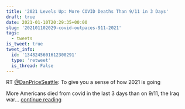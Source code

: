 ```yaml
---
title: '2021 Levels Up: More COVID Deaths Than 9/11 in 3 Days'
draft: true
date: 2021-01-10T20:29:35+00:00
slug: '202101102029-covid-outpaces-911-2021'
tags:
  - tweets
is_tweet: true
tweet_info:
  id: '1348245601612300291'
  type: 'retweet'
  is_thread: False
---
```




RT [@DanPriceSeattle](https://x.com/DanPriceSeattle): To give you a sense of how 2021 is going

More Americans died from covid in the last 3 days than on 9/11, the Iraq war… [continue reading](https://x.com/sytelus/status/1348245601612300291)
